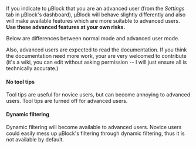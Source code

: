 If you indicate to µBlock that you are an advanced user (from the _Settings_ tab in µBlock's dashboard), µBlock will behave slightly differently and also will make available features which are more suitable to advanced users. **Use these advanced features at your own risks.**

Below are differences between normal mode and advanced user mode.

Also, advanced users are expected to read the documentation. If you think the documentation need more work, your are very welcomed to contribute (it's a wiki, you can edit without asking permission -- I will just ensure all is technically accurate.)

#### No tool tips

Tool tips are useful for novice users, but can become annoying to advanced users. Tool tips are turned off for advanced users.

#### Dynamic filtering

Dynamic filtering will become available to advanced users. Novice users could easily mess up µBlock's filtering through dynamic filtering, thus it is not available by default.